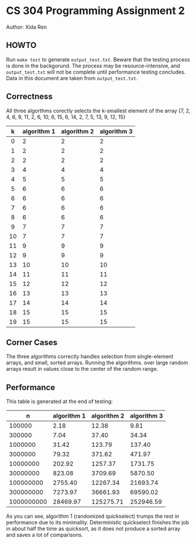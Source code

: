 # CS 304 Programming Assignment 2

Author: Xida Ren

## HOWTO

Run `make test` to generate `output_test.txt`. Beware that
the testing process is done in the backgorund. The process
may be resource-intensive, and `output_test.txt` will not
be complete until performance testing concludes. Data in 
this document are taken from `output_test.txt`.

## Correctness

All three algorthms corectly selects the k-smallest element of the array
{7,  2, 4,  6, 9, 11, 2,  6, 10, 6, 15, 6, 14, 2, 7, 5,  13, 9, 12, 15}

|         k|    algorithm 1|    algorithm 2|    algorithm 3|
|:--------:|---------------|---------------|---------------|  
|         0|              2|              2|              2|
|         1|              2|              2|              2|
|         2|              2|              2|              2|
|         3|              4|              4|              4|
|         4|              5|              5|              5|
|         5|              6|              6|              6|
|         6|              6|              6|              6|
|         7|              6|              6|              6|
|         8|              6|              6|              6|
|         9|              7|              7|              7|
|        10|              7|              7|              7|
|        11|              9|              9|              9|
|        12|              9|              9|              9|
|        13|             10|             10|             10|
|        14|             11|             11|             11|
|        15|             12|             12|             12|
|        16|             13|             13|             13|
|        17|             14|             14|             14|
|        18|             15|             15|             15|
|        19|             15|             15|             15|

## Corner Cases

The three algorithms correctly handles selection from single-element
arrays, and small, sorted arrays. Running the algorithms. over large
random arrays result in values close to the center of the random 
range.

## Performance

This table is generated at the end of testing:

|         n|    algorithm 1|    algorithm 2|    algorithm 3|
|----------|---------------|---------------|---------------|
|    100000|           2.18|          12.38|           9.81|
|    300000|           7.04|          37.40|          34.34|
|   1000000|          31.42|         123.79|         137.40|
|   3000000|          79.32|         371.62|         471.97|
|  10000000|         202.92|        1257.37|        1731.75|
|  30000000|         823.08|        3709.69|        5870.50|
| 100000000|        2755.40|       12267.34|       21693.74|
| 300000000|        7273.97|       36661.93|       69590.02|
|1000000000|       28469.97|      125275.71|      252946.59|

As you can see, algorithm 1 (randomized quickselect) trumps
the rest in performance due to its minimality. Deterministic
quickselect finishes the job in about half the time as
quicksort, as it does not produce a sorted array and saves
a lot of comparisons.